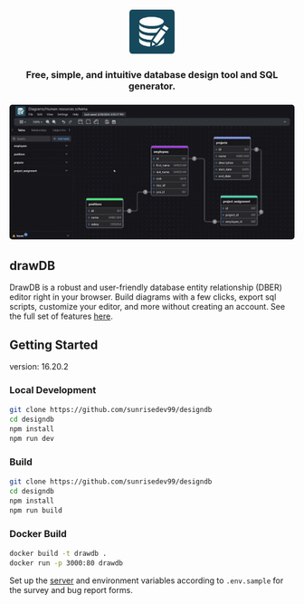 <h3 align="center">
    <img width="80" alt="drawdb logo" src="./src/assets/icon-dark.png">
</h3>

<h3 align="center">Free, simple, and intuitive database design tool and SQL generator.</h3>


<h3 align="center"><img width="700" style="border-radius:5px;" alt="demo" src="drawdb.gif"></h3>

## drawDB

DrawDB is a robust and user-friendly database entity relationship (DBER) editor right in your browser. Build diagrams with a few clicks, export sql scripts, customize your editor, and more without creating an account. See the full set of features [here](https://drawdb.app/).

## Getting Started

version: 16.20.2

### Local Development

```bash
git clone https://github.com/sunrisedev99/designdb
cd designdb
npm install
npm run dev
```

### Build

```bash
git clone https://github.com/sunrisedev99/designdb
cd designdb
npm install
npm run build
```

### Docker Build

```bash
docker build -t drawdb .
docker run -p 3000:80 drawdb
```

Set up the [server](https://github.com/sunrisedev99/designdb-server) and environment variables according to `.env.sample` for the survey and bug report forms.
